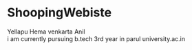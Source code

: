 # ShoopingWebiste
Yellapu Hema venkarta Anil
<br>
i am currently pursuing b.tech 3rd year in parul university.ac.in
